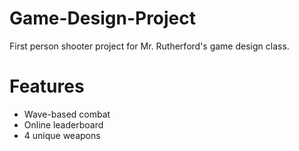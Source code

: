 # Game-Design-Project

First person shooter project for Mr. Rutherford's game design class.

# Features
- Wave-based combat
- Online leaderboard
- 4 unique weapons
